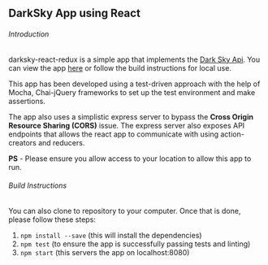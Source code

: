 ## DarkSky App using React

###### Introduction

darksky-react-redux is a simple app that implements the [Dark Sky Api](https://darksky.net/dev/). You can view the app [here](https://dark-sky.herokuapp.com/) or follow the build instructions for local use.

This app has been developed using a test-driven approach with the help of Mocha, Chai-jQuery frameworks to set up the test environment and make assertions.

The app also uses a simplistic express server to bypass the **Cross Origin Resource Sharing (CORS)** issue.
The express server also exposes API endpoints that allows the react app to communicate with using action-creators and reducers.

**PS** - Please ensure you allow access to your location to allow this app to run.

###### Build Instructions

You can also clone to repository to your computer. Once that is done, please follow these steps:
1. `npm install --save` (this will install the dependencies)
2. `npm test` (to ensure the app is successfully passing tests and linting)
3. `npm start` (this servers the app on localhost:8080)

